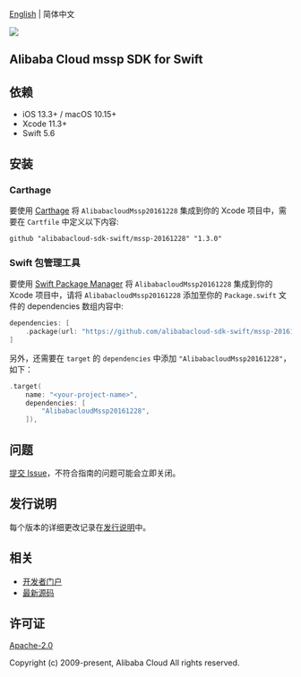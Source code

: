 [English](README.md) | 简体中文

![](https://aliyunsdk-pages.alicdn.com/icons/AlibabaCloud.svg)

## Alibaba Cloud mssp SDK for Swift

## 依赖

- iOS 13.3+ / macOS 10.15+
- Xcode 11.3+
- Swift 5.6

## 安装

### Carthage

要使用 [Carthage](https://github.com/Carthage/Carthage) 将 `AlibabacloudMssp20161228` 集成到你的 Xcode 项目中，需要在 `Cartfile` 中定义以下内容:

```ogdl
github "alibabacloud-sdk-swift/mssp-20161228" "1.3.0"
```

### Swift 包管理工具

要使用 [Swift Package Manager](https://swift.org/package-manager/) 将 `AlibabacloudMssp20161228` 集成到你的 Xcode 项目中，请将 `AlibabacloudMssp20161228` 添加至你的 `Package.swift` 文件的 dependencies 数组内容中:

```swift
dependencies: [
    .package(url: "https://github.com/alibabacloud-sdk-swift/mssp-20161228.git", from: "1.3.0")
]
```

另外，还需要在 `target` 的 `dependencies` 中添加 `"AlibabacloudMssp20161228"`，如下：

```swift
.target(
    name: "<your-project-name>",
    dependencies: [
        "AlibabacloudMssp20161228",
    ]),
```

## 问题

[提交 Issue](https://github.com/alibabacloud-sdk-swift/mssp-20161228/issues/new)，不符合指南的问题可能会立即关闭。

## 发行说明

每个版本的详细更改记录在[发行说明](./ChangeLog.txt)中。

## 相关

* [开发者门户](https://next.api.aliyun.com/home)
* [最新源码](https://github.com/alibabacloud-sdk-swift/mssp-20161228)

## 许可证

[Apache-2.0](http://www.apache.org/licenses/LICENSE-2.0)

Copyright (c) 2009-present, Alibaba Cloud All rights reserved.
